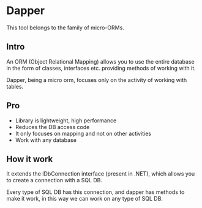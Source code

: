 # Dapper
 
This tool belongs to the family of micro-ORMs.

## Intro

An ORM (Object Relational Mapping) allows you to use the entire database in the form of classes, interfaces etc. providing methods of working with it.

Dapper, being a micro orm, focuses only on the activity of working with tables.

## Pro

- Library is lightweight, high performance
- Reduces the DB access code
- It only focuses on mapping and not on other activities
- Work with any database

## How it work

It extends the IDbConnection interface (present in .NET), which allows you to create a connection with a SQL DB.

Every type of SQL DB has this connection, and dapper has methods to make it work, in this way we can work on any type of SQL DB.
